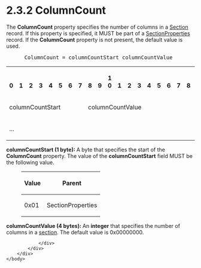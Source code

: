 <html dir="LTR" xmlns:mshelp="http://msdn.microsoft.com/mshelp" xmlns:ddue="http://ddue.schemas.microsoft.com/authoring/2003/5" xmlns:xlink="http://www.w3.org/1999/xlink" xmlns:tool="http://www.microsoft.com/tooltip">
    <head>
        <meta http-equiv="Content-Type" content="text/html; CHARSET=utf-8"></meta>
        <meta name="save" content="history"></meta>
        <title>2.3.2 ColumnCount</title>
        <xml>
            <mshelp:toctitle title="2.3.2 ColumnCount"></mshelp:toctitle>
            <mshelp:rltitle title="[MS-RPL]: ColumnCount"></mshelp:rltitle>
            <mshelp:keyword index="A" term="ffbb57d6-e446-4952-8b1f-4106986cac00"></mshelp:keyword>
            <mshelp:attr name="DCSext.ContentType" value="open specification"></mshelp:attr>
            <mshelp:attr name="AssetID" value="ffbb57d6-e446-4952-8b1f-4106986cac00"></mshelp:attr>
            <mshelp:attr name="TopicType" value="kbRef"></mshelp:attr>
            <mshelp:attr name="DCSext.Title" value="[MS-RPL]: ColumnCount" />
        </xml>
    </head>
    <body>
        <div id="header">
            <h1 class="heading">2.3.2 ColumnCount</h1>
        </div>
        <div id="mainSection">
            <div id="mainBody">
                <div id="allHistory" class="saveHistory"></div>
                <div id="sectionSection0" class="section" name="collapseableSection">
                    

<p>The <b>ColumnCount</b> property specifies the number of
columns in a <a href="f18f7992-cdb6-4d26-8b6d-dd3977d80ad5.md">Section</a>
record. If this property is specified, it MUST be part of a <a href="fcc4e2ea-6155-4426-80fa-7859b51a8394.md">SectionProperties</a> record.
If the <b>ColumnCount</b> property is not present, the default value is
used.           </p>

<dl>
<dd>
<div><pre> ColumnCount = columnCountStart columnCountValue
</pre></div>
</dd></dl>

<table>
 <tr>
  <th><p><br>0</p></th>
  <th><p><br>1</p></th>
  <th><p><br>2</p></th>
  <th><p><br>3</p></th>
  <th><p><br>4</p></th>
  <th><p><br>5</p></th>
  <th><p><br>6</p></th>
  <th><p><br>7</p></th>
  <th><p><br>8</p></th>
  <th><p><br>9</p></th>
  <th><p>1<br>0</p></th>
  <th><p><br>1</p></th>
  <th><p><br>2</p></th>
  <th><p><br>3</p></th>
  <th><p><br>4</p></th>
  <th><p><br>5</p></th>
  <th><p><br>6</p></th>
  <th><p><br>7</p></th>
  <th><p><br>8</p></th>
  <th><p><br>9</p></th>
  <th><p>2<br>0</p></th>
  <th><p><br>1</p></th>
  <th><p><br>2</p></th>
  <th><p><br>3</p></th>
  <th><p><br>4</p></th>
  <th><p><br>5</p></th>
  <th><p><br>6</p></th>
  <th><p><br>7</p></th>
  <th><p><br>8</p></th>
  <th><p><br>9</p></th>
  <th><p>3<br>0</p></th>
  <th><p><br>1</p></th>
 </tr>
 <tr>
  <td colspan="8">
  <p>columnCountStart</p>
  </td>
  <td colspan="24">
  <p>columnCountValue</p>
  </td>
 </tr>
 <tr>
  <td colspan="8">
  <p>...</p>
  </td>
  
 </tr>
</table>

<p><b>columnCountStart (1 byte): </b>A byte that
specifies the start of the <b>ColumnCount</b> property. The value of the <b>columnCountStart</b>
field MUST be the following value. </p>

<dl>
<dd>
<table>
 <thead>
  <tr>
   <th>
   <p>Value</p>
   </th>
   <th>
   <p>Parent</p>
   </th>
  </tr>
 </thead>
 <tr>
  <td>
  <p>0x01</p>
  </td>
  <td>
  <p>SectionProperties</p>
  </td>
 </tr>
</table>
</dd></dl>

<p><b>columnCountValue (4 bytes): </b>An <b>integer</b>
that specifies the number of columns in a <a href="75ae48f7-746b-4b41-919c-6699fa28b3ef.md#gt_49a2b98a-d101-4889-9108-87f567e758cf">section</a>. The default value
is 0x00000000. </p>


                </div>
            </div>
        </div>
    </body>
</html>